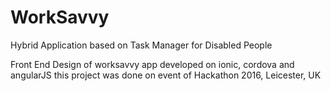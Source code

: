 # WorkSavvy
Hybrid Application based on Task Manager for Disabled People

Front End Design of worksavvy app developed on ionic, cordova and angularJS
this project was done on event of Hackathon 2016, Leicester, UK
